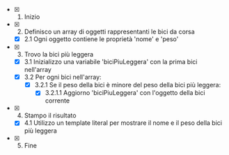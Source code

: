 - [x] 1. Inizio

- [x] 2. Definisco un array di oggetti rappresentanti le bici da corsa
    - [x] 2.1 Ogni oggetto contiene le proprietà 'nome' e 'peso'

- [x] 3. Trovo la bici più leggera
    - [x] 3.1 Inizializzo una variabile 'biciPiuLeggera' con la prima bici nell'array
    - [x] 3.2 Per ogni bici nell'array:
        - [x] 3.2.1 Se il peso della bici è minore del peso della bici più leggera:
            - [x] 3.2.1.1 Aggiorno 'biciPiuLeggera' con l'oggetto della bici corrente

- [x] 4. Stampo il risultato
    - [x] 4.1 Utilizzo un template literal per mostrare il nome e il peso della bici più leggera

- [x] 5. Fine
